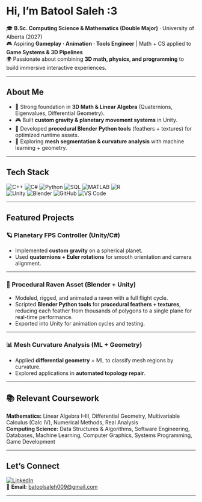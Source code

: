 # Hi, I’m **Batool Saleh :3**  

🎓 **B.Sc. Computing Science & Mathematics (Double Major)** · University of Alberta (2027)  
🎮 Aspiring **Gameplay · Animation · Tools Engineer** | Math + CS applied to **Game Systems & 3D Pipelines**  
🌍 Passionate about combining **3D math, physics, and programming** to build immersive interactive experiences.  

---

## About Me
- 🔢 Strong foundation in **3D Math & Linear Algebra** (Quaternions, Eigenvalues, Differential Geometry).  
- 🎮 Built **custom gravity & planetary movement systems** in Unity.  
- 🦅 Developed **procedural Blender Python tools** (feathers + textures) for optimized runtime assets.  
- 🔬 Exploring **mesh segmentation & curvature analysis** with machine learning + geometry.  

---

## Tech Stack
![C++](https://img.shields.io/badge/-C++-00599C?logo=c%2B%2B&logoColor=white)
![C#](https://img.shields.io/badge/-C%23-239120?logo=c-sharp&logoColor=white)
![Python](https://img.shields.io/badge/-Python-3776AB?logo=python&logoColor=white)
![SQL](https://img.shields.io/badge/-SQL-4479A1?logo=MySQL&logoColor=white)
![MATLAB](https://img.shields.io/badge/-MATLAB-orange?logo=Mathworks&logoColor=white)
![R](https://img.shields.io/badge/-R-276DC3?logo=r&logoColor=white)  
![Unity](https://img.shields.io/badge/-Unity-000000?logo=unity&logoColor=white)
![Blender](https://img.shields.io/badge/-Blender-F5792A?logo=blender&logoColor=white)
![GitHub](https://img.shields.io/badge/-GitHub-181717?logo=github&logoColor=white)
![VS Code](https://img.shields.io/badge/-VS%20Code-007ACC?logo=visual-studio-code&logoColor=white)

---

## Featured Projects

### 🪐 Planetary FPS Controller (Unity/C#)  
- Implemented **custom gravity** on a spherical planet.  
- Used **quaternions + Euler rotations** for smooth orientation and camera alignment.  

---

### 🦅 Procedural Raven Asset (Blender + Unity)  
- Modeled, rigged, and animated a raven with a full flight cycle.  
- Scripted **Blender Python tools** for **procedural feathers + textures**, reducing each feather from thousands of polygons to a single plane for real-time performance.  
- Exported into Unity for animation cycles and testing.  

---

### 📊 Mesh Curvature Analysis (ML + Geometry)  
- Applied **differential geometry** + ML to classify mesh regions by curvature.  
- Explored applications in **automated topology repair**.  

---

## 📚 Relevant Coursework
**Mathematics:** Linear Algebra I–III, Differential Geometry, Multivariable Calculus (Calc IV), Numerical Methods, Real Analysis  
**Computing Science:** Data Structures & Algorithms, Software Engineering, Databases, Machine Learning, Computer Graphics, Systems Programming, Game Development  

---

## Let’s Connect
[![LinkedIn](https://img.shields.io/badge/LinkedIn-0A66C2?logo=linkedin&logoColor=white)](https://www.linkedin.com/in/batool-saleh009)  
📧 **Email:** batoolsaleh009@gmail.com

---
